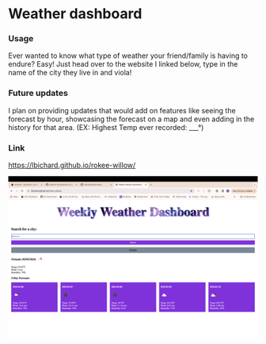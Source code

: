 # Weather dashboard 


### Usage ###
Ever wanted to know what type of weather your friend/family is having to endure? Easy! Just head over to the website I linked below, type in the name of the city they live in and viola!


### Future updates ###
I plan on providing updates that would add on features like seeing the forecast by hour, showcasing the forecast on a map and even adding in the history for that area. (EX: Highest Temp ever recorded: ___°)

### Link ###
https://lbichard.github.io/rokee-willow/    

![alt text](assets/images/wwd.png)
